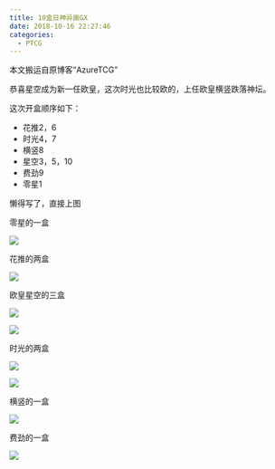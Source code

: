 ```yaml
---
title: 10盒日神异画GX
date: 2018-10-16 22:27:46
categories:
  - PTCG
---
```

本文搬运自原博客“AzureTCG”

恭喜星空成为新一任欧皇，这次时光也比较欧的，上任欧皇横竖跌落神坛。

<!--more-->

这次开盒顺序如下：
* 花推2，6
* 时光4，7
* 横竖8
* 星空3，5，10
* 费劲9
* 零星1

懒得写了，直接上图

零星的一盒

![](https://raw.githubusercontent.com/oscarcx123/hexo_resource/master/img/ptcg_10_solgaleo_gx_alt_1.jpg)

花推的两盒

![](https://raw.githubusercontent.com/oscarcx123/hexo_resource/master/img/ptcg_10_solgaleo_gx_alt_2.jpg)

欧皇星空的三盒

![](https://raw.githubusercontent.com/oscarcx123/hexo_resource/master/img/ptcg_10_solgaleo_gx_alt_3.jpg)

![](https://raw.githubusercontent.com/oscarcx123/hexo_resource/master/img/ptcg_10_solgaleo_gx_alt_4.jpg)

时光的两盒

![](https://raw.githubusercontent.com/oscarcx123/hexo_resource/master/img/ptcg_10_solgaleo_gx_alt_5.jpg)

![](https://raw.githubusercontent.com/oscarcx123/hexo_resource/master/img/ptcg_10_solgaleo_gx_alt_6.jpg)

横竖的一盒

![](https://raw.githubusercontent.com/oscarcx123/hexo_resource/master/img/ptcg_10_solgaleo_gx_alt_7.jpg)

费劲的一盒

![](https://raw.githubusercontent.com/oscarcx123/hexo_resource/master/img/ptcg_10_solgaleo_gx_alt_8.jpg)